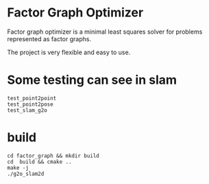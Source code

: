 # Factor Graph Optimizer

Factor graph optimizer is a minimal least squares solver for problems represented as factor graphs.

The project is very flexible and easy to use.

# Some testing can see in slam

```
test_point2point
test_point2pose
test_slam_g2o
```

# build

```
cd factor_graph && mkdir build
cd  build && cmake ..
make -j
./g2o_slam2d
```

